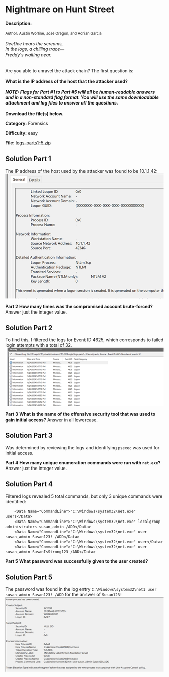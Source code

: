 # Nightmare on Hunt Street

**Description:**

<small>Author: Austin Worline, Jose Oregon, and Adrian Garcia</small><br><br><i> DeeDee hears the screams,<br> In the logs, a chilling trace—<br> Freddy's waiting near.<br> </i> <br><br> Are you able to unravel the attack chain? The first question is:<br><br> <b>What is the IP address of the host that the attacker used?</b> <br><br> <i><b>NOTE: Flags for Part #1 to Part #5 will all be human-readable answers and in a non-standard flag format. You will use the same downloadable attachment and log files to answer all the questions.</i></b> <br><br> <b>Download the file(s) below.</b>


**Category:** Forensics

**Difficulty:** easy

**File:** [logs-parts1-5.zip](logs-parts1-5.zip)

## Solution Part 1

The IP address of the host used by the attacker was found to be 10.1.1.42:  
![alt text](image.png)

**Part 2**
<b>How many times was the compromised account brute-forced?</b> Answer just the integer value. 

## Solution Part 2 

To find this, I filtered the logs for Event ID 4625, which corresponds to failed login attempts with a total of 32.
![alt text](image-1.png)

**Part 3**
<b>What is the name of the offensive security tool that was used to gain initial access?</b> Answer in all lowercase. 

## Solution Part 3
Was determined by reviewing the logs and identifying `psexec` was used for initial access.

**Part 4**
<b>How many unique enumeration commands were run with <code>net.exe</code>?</b> Answer just the integer value.

## Solution Part 4

Filtered logs revealed 5 total commands, but only 3 unique commands were identified:
```
    <Data Name="CommandLine">"C:\Windows\system32\net.exe" users</Data>	
    <Data Name="CommandLine">"C:\Windows\system32\net.exe" localgroup administrators susan_admin /ADD</Data>
    <Data Name="CommandLine">"C:\Windows\system32\net.exe" user susan_admin Susan123! /ADD</Data>
    <Data Name="CommandLine">"C:\Windows\system32\net.exe" user</Data>
    <Data Name="CommandLine">"C:\Windows\system32\net.exe" user susan_admin SusanIsStrong123 /ADD</Data>
```

**Part 5**
<b>What password was successfully given to the user created?</b>

## Solution Part 5
The password was found in the log entry `C:\Windows\system32\net1 user susan_admin Susan123! /ADD` for the answer of `Susan123!`
![alt text](image-2.png)

